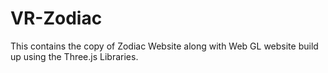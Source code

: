 # VR-Zodiac

  This contains the copy of Zodiac Website along with Web GL website build up using the Three.js Libraries.
